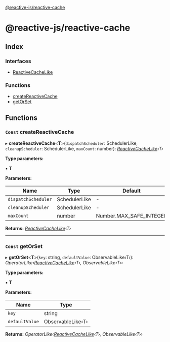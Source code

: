 [@reactive-js/reactive-cache](README.md)

# @reactive-js/reactive-cache

## Index

### Interfaces

* [ReactiveCacheLike](interfaces/reactivecachelike.md)

### Functions

* [createReactiveCache](README.md#const-createreactivecache)
* [getOrSet](README.md#const-getorset)

## Functions

### `Const` createReactiveCache

▸ **createReactiveCache**<**T**>(`dispatchScheduler`: SchedulerLike, `cleanupScheduler`: SchedulerLike, `maxCount`: number): *[ReactiveCacheLike](interfaces/reactivecachelike.md)‹T›*

**Type parameters:**

▪ **T**

**Parameters:**

Name | Type | Default |
------ | ------ | ------ |
`dispatchScheduler` | SchedulerLike | - |
`cleanupScheduler` | SchedulerLike | - |
`maxCount` | number |  Number.MAX_SAFE_INTEGER |

**Returns:** *[ReactiveCacheLike](interfaces/reactivecachelike.md)‹T›*

___

### `Const` getOrSet

▸ **getOrSet**<**T**>(`key`: string, `defaultValue`: ObservableLike‹T›): *OperatorLike‹[ReactiveCacheLike](interfaces/reactivecachelike.md)‹T›, ObservableLike‹T››*

**Type parameters:**

▪ **T**

**Parameters:**

Name | Type |
------ | ------ |
`key` | string |
`defaultValue` | ObservableLike‹T› |

**Returns:** *OperatorLike‹[ReactiveCacheLike](interfaces/reactivecachelike.md)‹T›, ObservableLike‹T››*
